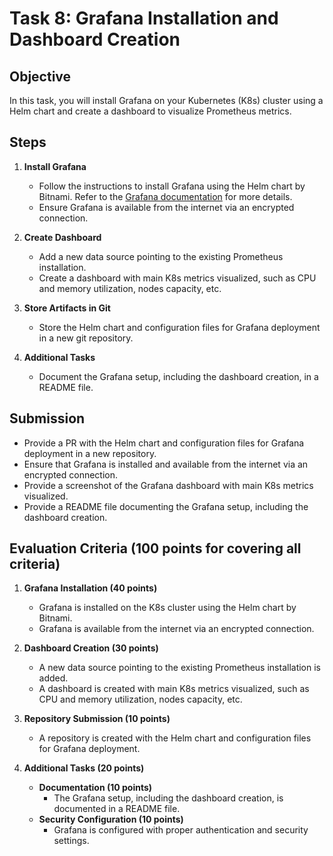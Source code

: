 # Task 8: Grafana Installation and Dashboard Creation

## Objective

In this task, you will install Grafana on your Kubernetes (K8s) cluster using a Helm chart and create a dashboard to visualize Prometheus metrics.

## Steps

1. **Install Grafana**
   - Follow the instructions to install Grafana using the Helm chart by Bitnami. Refer to the [Grafana documentation](https://grafana.com/docs/) for more details.
   - Ensure Grafana is available from the internet via an encrypted connection.

2. **Create Dashboard**
   - Add a new data source pointing to the existing Prometheus installation.
   - Create a dashboard with main K8s metrics visualized, such as CPU and memory utilization, nodes capacity, etc.

3. **Store Artifacts in Git**
   - Store the Helm chart and configuration files for Grafana deployment in a new git repository.

4. **Additional Tasks**
   - Document the Grafana setup, including the dashboard creation, in a README file.

## Submission

- Provide a PR with the Helm chart and configuration files for Grafana deployment in a new repository.
- Ensure that Grafana is installed and available from the internet via an encrypted connection.
- Provide a screenshot of the Grafana dashboard with main K8s metrics visualized.
- Provide a README file documenting the Grafana setup, including the dashboard creation.

## Evaluation Criteria (100 points for covering all criteria)

1. **Grafana Installation (40 points)**
   - Grafana is installed on the K8s cluster using the Helm chart by Bitnami.
   - Grafana is available from the internet via an encrypted connection.

2. **Dashboard Creation (30 points)**
   - A new data source pointing to the existing Prometheus installation is added.
   - A dashboard is created with main K8s metrics visualized, such as CPU and memory utilization, nodes capacity, etc.

3. **Repository Submission (10 points)**
   - A repository is created with the Helm chart and configuration files for Grafana deployment.

4. **Additional Tasks (20 points)**
   - **Documentation (10 points)**
     - The Grafana setup, including the dashboard creation, is documented in a README file.
   - **Security Configuration (10 points)**
     - Grafana is configured with proper authentication and security settings.